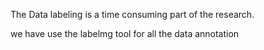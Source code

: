 The Data labeling is a time consuming part of the research.

we have use the labelmg tool for all the data annotation
